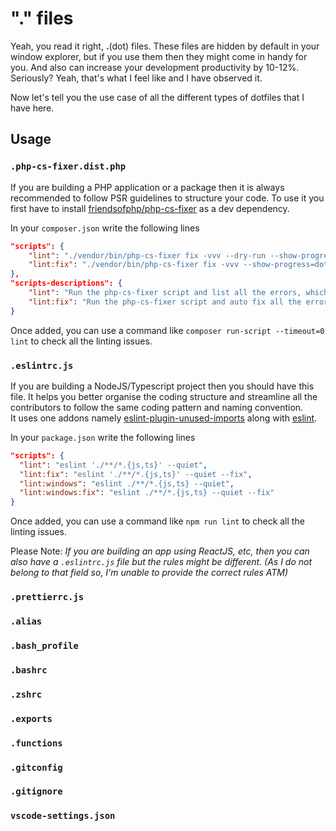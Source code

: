 # "." files

Yeah, you read it right, **.**(dot) files. These files are hidden by default in your window explorer, but if you use them then they might come in handy for you. And also can increase your development productivity by 10-12%.
Seriously?
Yeah, that's what I feel like and I have observed it.

Now let's tell you the use case of all the different types of dotfiles that I have here.

## Usage

### `.php-cs-fixer.dist.php`
If you are building a PHP application or a package then it is always recommended to follow PSR guidelines to structure your code. To use it you first have to install [friendsofphp/php-cs-fixer](https://github.com/FriendsOfPHP/PHP-CS-Fixer) as a dev dependency.

In your `composer.json` write the following lines
```json
"scripts": {
    "lint": "./vendor/bin/php-cs-fixer fix -vvv --dry-run --show-progress=dots",
    "lint:fix": "./vendor/bin/php-cs-fixer fix -vvv --show-progress=dots"
},
"scripts-descriptions": {
    "lint": "Run the php-cs-fixer script and list all the errors, which voiles defined rules.",
    "lint:fix": "Run the php-cs-fixer script and auto fix all the errors, which voiles defined rules."
}
```

Once added, you can use a command like `composer run-script --timeout=0 lint` to check all the linting issues.

### `.eslintrc.js`
If you are building a NodeJS/Typescript project then you should have this file. It helps you better organise the coding structure and streamline all the contributors to follow the same coding pattern and naming convention.  
It uses one addons namely [eslint-plugin-unused-imports](https://www.npmjs.com/package/eslint-plugin-unused-imports) along with [eslint](https://www.npmjs.com/package/eslint). 

In your `package.json` write the following lines
```json
"scripts": {
  "lint": "eslint './**/*.{js,ts}' --quiet",
  "lint:fix": "eslint './**/*.{js,ts}' --quiet --fix",
  "lint:windows": "eslint ./**/*.{js,ts} --quiet",
  "lint:windows:fix": "eslint ./**/*.{js,ts} --quiet --fix"
}
```
Once added, you can use a command like `npm run lint` to check all the linting issues.

Please Note: _If you are building an app using ReactJS, etc, then you can also have a `.eslintrc.js` file but the rules might be different. (As I do not belong to that field so, I'm unable to provide the correct rules ATM)_

### `.prettierrc.js`

### `.alias`
### `.bash_profile`
### `.bashrc`
### `.zshrc`

### `.exports`
### `.functions`

### `.gitconfig`
### `.gitignore`

### `vscode-settings.json`
